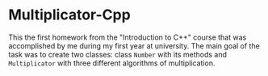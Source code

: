 # Multiplicator-Cpp
This the first homework from the "Introduction to C++" course that was accomplished by me during my first year at university.
The main goal of the task was to create two classes: class ```Number``` with its methods and ```Multiplicator``` with three different algorithms of multiplication.
